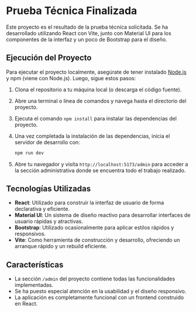 # Prueba Técnica Finalizada

Este proyecto es el resultado de la prueba técnica solicitada. Se ha desarrollado utilizando React con Vite, junto con Material UI para los componentes de la interfaz y un poco de Bootstrap para el diseño.

## Ejecución del Proyecto

Para ejecutar el proyecto localmente, asegúrate de tener instalado [Node.js](https://nodejs.org/) y npm (viene con Node.js). Luego, sigue estos pasos:

1. Clona el repositorio a tu máquina local (o descarga el código fuente).
2. Abre una terminal o línea de comandos y navega hasta el directorio del proyecto.
3. Ejecuta el comando `npm install` para instalar las dependencias del proyecto.
4. Una vez completada la instalación de las dependencias, inicia el servidor de desarrollo con:

    ```bash
    npm run dev
    ```

5. Abre tu navegador y visita `http://localhost:5173/admin` para acceder a la sección administrativa donde se encuentra todo el trabajo realizado.

## Tecnologías Utilizadas

- **React**: Utilizado para construir la interfaz de usuario de forma declarativa y eficiente.
- **Material UI**: Un sistema de diseño reactivo para desarrollar interfaces de usuario rápidas y atractivas.
- **Bootstrap**: Utilizado ocasionalmente para aplicar estilos rápidos y responsivos.
- **Vite**: Como herramienta de construcción y desarrollo, ofreciendo un arranque rápido y un rebuild eficiente.

## Características

- La sección `/admin` del proyecto contiene todas las funcionalidades implementadas.
- Se ha puesto especial atención en la usabilidad y el diseño responsivo.
- La aplicación es completamente funcional con un frontend construido en React.

